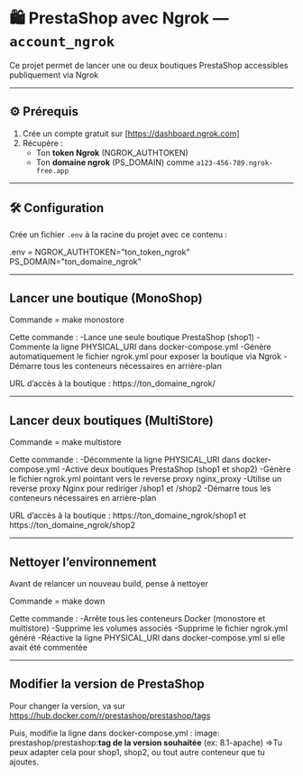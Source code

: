 # 🛍️ PrestaShop avec Ngrok — `account_ngrok`

Ce projet permet de lancer une ou deux boutiques PrestaShop accessibles publiquement via Ngrok

---

## ⚙️ Prérequis

1. Crée un compte gratuit sur [https://dashboard.ngrok.com]
2. Récupère :
   - Ton **token Ngrok** (NGROK_AUTHTOKEN)
   - Ton **domaine ngrok** (PS_DOMAIN) comme `a123-456-789.ngrok-free.app`

---

## 🛠️ Configuration

Crée un fichier `.env` à la racine du projet avec ce contenu :

.env = 
NGROK_AUTHTOKEN="ton_token_ngrok"
PS_DOMAIN="ton_domaine_ngrok"

---

## Lancer une boutique (MonoShop)

Commande = make monostore
      
Cette commande :
-Lance une seule boutique PrestaShop (shop1)
-Commente la ligne PHYSICAL_URI dans docker-compose.yml
-Génère automatiquement le fichier ngrok.yml pour exposer la boutique via Ngrok
-Démarre tous les conteneurs nécessaires en arrière-plan

URL d’accès à la boutique : https://ton_domaine_ngrok/

---

## Lancer deux boutiques (MultiStore)

Commande = make multistore

Cette commande :
-Décommente la ligne PHYSICAL_URI dans docker-compose.yml
-Active deux boutiques PrestaShop (shop1 et shop2)
-Génère le fichier ngrok.yml pointant vers le reverse proxy nginx_proxy
-Utilise un reverse proxy Nginx pour rediriger /shop1 et /shop2
-Démarre tous les conteneurs nécessaires en arrière-plan

URL d’accès à la boutique : https://ton_domaine_ngrok/shop1 et https://ton_domaine_ngrok/shop2

---

## Nettoyer l’environnement

Avant de relancer un nouveau build, pense à nettoyer 

Commande = make down 

Cette commande :
-Arrête tous les conteneurs Docker (monostore et multistore)
-Supprime les volumes associés
-Supprime le fichier ngrok.yml généré
-Réactive la ligne PHYSICAL_URI dans docker-compose.yml si elle avait été commentée

---

## Modifier la version de PrestaShop

Pour changer la version, va sur https://hub.docker.com/r/prestashop/prestashop/tags

Puis, modifie la ligne dans docker-compose.yml : 
image: prestashop/prestashop:**tag de la version souhaitée** (ex: 8.1-apache)
=>Tu peux adapter cela pour shop1, shop2, ou tout autre conteneur que tu ajoutes.

